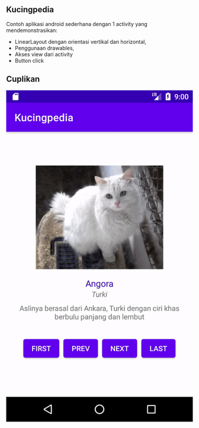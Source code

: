 ## Kucingpedia

Contoh aplikasi android sederhana dengan 1 activity yang mendemonstrasikan:
* LinearLayout dengan orientasi vertikal dan horizontal,
* Penggunaan drawables, 
* Akses view dari activity
* Button click

## Cuplikan 

![Cuplikan jalannya aplikasi](kucingpedia.gif)


